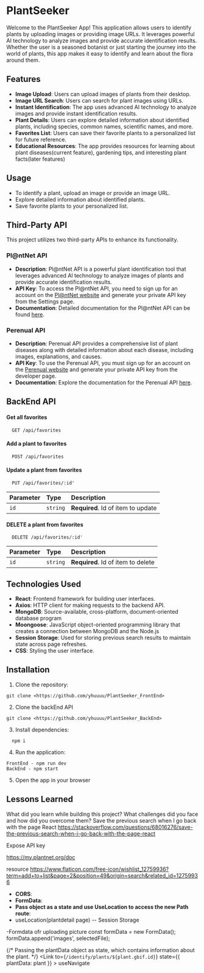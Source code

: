 
# PlantSeeker

Welcome to the PlantSeeker App! This application allows users to identify plants by uploading images or providing image URLs. It leverages powerful AI technology to analyze images and provide accurate identification results. Whether the user is a seasoned botanist or just starting the journey into the world of plants, this app makes it easy to identify and learn about the flora around them.

## Features

- **Image Upload**: Users can upload images of plants from their desktop.
- **Image URL Search**: Users can search for plant images using URLs.
- **Instant Identification**: The app uses advanced AI technology to analyze images and provide instant identification results.
- **Plant Details**: Users can explore detailed information about identified plants, including species, common names, scientific names, and more.
- **Favorites List**: Users can save their favorite plants to a personalized list for future reference.
- **Educational Resources**: The app provides resources for learning about plant diseases(current feature), gardening tips, and interesting plant facts(later features)


## Usage

- To identify a plant, upload an image or provide an image URL.
- Explore detailed information about identified plants.
- Save favorite plants to your personalized list.
## Third-Party API

This project utilizes two third-party APIs to enhance its functionality.

### Pl@ntNet API

- **Description**: Pl@ntNet API is a powerful plant identification tool that leverages advanced AI technology to analyze images of plants and provide accurate identification results.
- **API Key**: To access the Pl@ntNet API, you need to sign up for an account on the [Pl@ntNet website](https://my.plantnet.org/doc) and generate your private API key from the Settings page.
- **Documentation**: Detailed documentation for the Pl@ntNet API can be found [here](https://my.plantnet.org/doc/openapi).

### Perenual API

- **Description**: Perenual API provides a comprehensive list of plant diseases along with detailed information about each disease, including images, explanations, and causes.
- **API Key**: To use the Perenual API, you must sign up for an account on the [Perenual website](https://perenual.com/docs/api) and generate your private API key from the developer page.
- **Documentation**: Explore the documentation for the Perenual API [here](https://www.postman.com/navigation-technologist-14869750/workspace/perenual/collection/22777343-5201deb7-c168-47a5-bc9b-2693c2662f05?action=share&creator=22777343).

## BackEnd API

#### Get all favorites
```http
  GET /api/favorites
```
#### Add a plant to favorites 

```http
  POST /api/favorites
```

#### Update a plant from favorites 

```http
  PUT /api/favorites/:id'
```

| Parameter | Type     | Description                       |
| :-------- | :------- | :-------------------------------- |
| `id`      | `string` | **Required**. Id of item to update|

#### DELETE a plant from favorites 

```http
  DELETE /api/favorites/:id'
```
| Parameter | Type     | Description                       |
| :-------- | :------- | :-------------------------------- |
| `id`      | `string` | **Required**. Id of item to delete|


## Technologies Used

- **React**: Frontend framework for building user interfaces.
- **Axios**: HTTP client for making requests to the backend API.
- **MongoDB**: Source-available, cross-platform, document-oriented database program
- **Moongoose**: JavaScript object-oriented programming library that creates a connection between MongoDB and the Node.js
- **Session Storage**: Used for storing previous search results to maintain state across page refreshes.
- **CSS**: Styling the user interface.


## Installation

1. Clone the repository:
```
git clone <https://github.com/yhuuuu/PlantSeeker_FrontEnd>
```

2. Clone the backEnd API
```
git clone <https://github.com/yhuuuu/PlantSeeker_BackEnd>
```

3. Install dependencies:
```
  npm i
```
4. Run the application:
```
FrontEnd - npm run dev
BackEnd - npm start
```

5. Open the app in your browser


## Lessons Learned

What did you learn while building this project? What challenges did you face and how did you overcome them?
Save the previous search when I go back with the page React
https://stackoverflow.com/questions/68016276/save-the-previous-search-when-i-go-back-with-the-page-react

Expose API key

https://my.plantnet.org/doc


resource
https://www.flaticon.com/free-icon/wishlist_12759936?term=add+to+list&page=2&position=49&origin=search&related_id=12759936

- **CORS**:
- **FormData**:
- **Pass object as a state and use UseLocation to access the new Path route**:
- useLocation(plantdetail page)
-- Session Storage

-Formdata ofr uploading picture 
const formData = new FormData();
      formData.append('images', selectedFile);


{/* Passing the plantData object as state, which contains information about the plant. */}
      <Link
        to={`/identify/plants/${plant.gbif.id}`} 
        state={{ plantData: plant }}
      >
  useNavigate